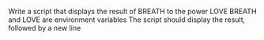 Write a script that displays the result of BREATH to the power LOVE BREATH and LOVE are environment variables The script should display the result, followed by a new line
